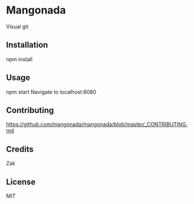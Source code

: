 # Mangonada

Visual git

## Installation


npm install

## Usage

npm start
Navigate to localhost:8080

## Contributing

https://github.com/mangonada/mangonada/blob/master/_CONTRIBUTING.md

## Credits

Zak

## License

MIT